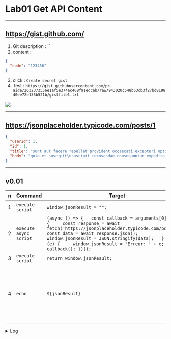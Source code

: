 # Lab01 Get API Content

---

## https://gist.github.com/
1. Git description : ``
2. content :
````json
{
  "code": "123456"
}
````
3. click : `Create secret gist`
4. Test : `https://gist.githubusercontent.com/pc-aide/2632373556e1af5e374ac468f91edcab/raw/943020c548b53cb3f27bd819840ee72e135b521b/gistfile1.txt`

<img src="https://i.imgur.com/vlRtYwk.png">

---

## https://jsonplaceholder.typicode.com/posts/1
````json
{
  "userId": 1,
  "id": 1,
  "title": "sunt aut facere repellat provident occaecati excepturi optio reprehenderit",
  "body": "quia et suscipit\nsuscipit recusandae consequuntur expedita et cum\nreprehenderit molestiae ut ut quas totam\nnostrum rerum est autem sunt rem eveniet architecto"
}
````

---

## v0.01
|n|Command|Target|Value|Description|Log|
|-|-------|------|-----|-----------|---|
|1|`execute script`|`window.jsonResult = "";`||Clear jsonResult|
|2|`execute async script`|`(async () => {   const callback = arguments[0];   try {     const response = await fetch('https://jsonplaceholder.typicode.com/posts/1');     const data = await response.json();     window.jsonResult = JSON.stringify(data);   } catch (e) {     window.jsonResult = 'Erreur: ' + e;   }   callback(); })();`|
|3|`execute script`|`return window.jsonResult;`|`jsonResult`|
|4|`echo`|`${jsonResult}`|||`echo: {"userId":1,"id":1,"title":"sunt aut facere repellat provident occaecati excepturi optio reprehenderit","body":"quia et suscipit\nsuscipit recusandae consequuntur expedita et cum\nreprehenderit molestiae ut ut quas totam\nnostrum rerum est autem sunt rem eveniet architecto"}`|

<details><summary>Log</summary><img src="https://i.imgur.com/LgpewqG.png"></details>	
